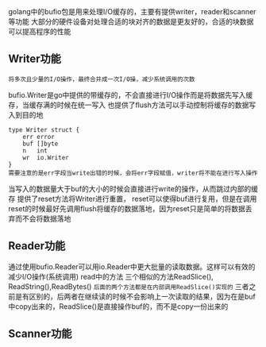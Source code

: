 golang中的bufio包是用来处理I/O缓存的，主要有提供writer，reader和scanner等功能
大部分的硬件设备对处理合适的块对齐的数据是更友好的，合适的块数据可以提高程序的性能

## Writer功能
	将多次且少量的I/O操作，最终合并成一次I/O操，减少系统调用的次数
bufio.Writer是go中提供的带缓存的，不会直接进行I/O操作而是将数据先写入缓存，当缓存满的时候在统一写入
也提供了flush方法可以手动控制将缓存的数据写入到目的地
```
type Writer struct {
	err error
	buf []byte
	n   int
	wr  io.Writer
}
需要注意的是err字段当write出错的时候，会将err字段赋值，writer将不能在进行写入操作
```
当写入的数据量大于buf的大小的时候会直接进行write的操作，从而跳过内部的缓存
提供了reset方法将Writer进行重置， reset可以使得buf进行复用，但是在调用reset的时候最好先调用flush将缓存的数据落地，因为reset只是简单的将数据丢弃而不会将数据落地

## Reader功能
通过使用bufio.Reader可以用io.Reader中更大批量的读取数据。这样可以有效的减少I/O操作(系统调用)
	read中的方法 三个相似的方法ReadSlice(), ReadString(),ReadBytes()
	`后面的两个方法都是在内部调用ReadSlice()实现的`
三者之前是有区别的，后两者在继续读的时候不会影响上一次读取的结果，因为在是buf中copy出来的，ReadSlice()是直接操作buf的，而不是copy一份出来的
	
	


## Scanner功能